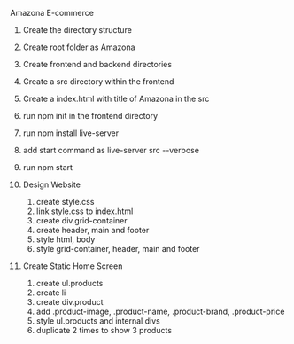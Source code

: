 Amazona E-commerce

1. Create the directory structure
1. Create root folder as Amazona
1. Create frontend and backend directories
1. Create a src directory within the frontend
1. Create a index.html with title of Amazona in the src
1. run npm init in the frontend directory
1. run npm install live-server
1. add start command as live-server src --verbose
1. run npm start

1. Design Website
   1. create style.css
   2. link style.css to index.html
   3. create div.grid-container
   4. create header, main and footer
   5. style html, body
   6. style grid-container, header, main and footer
1. Create Static Home Screen
   1. create ul.products
   2. create li
   3. create div.product
   4. add .product-image, .product-name, .product-brand, .product-price
   5. style ul.products and internal divs
   6. duplicate 2 times to show 3 products
